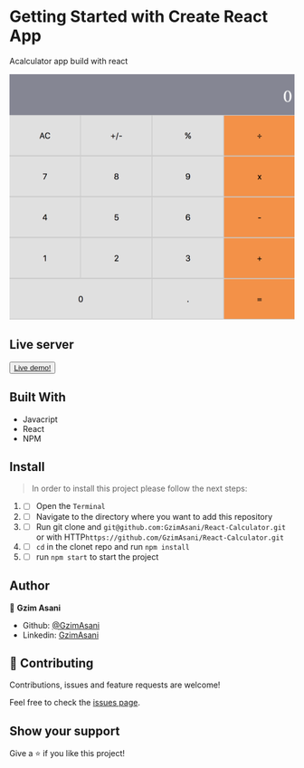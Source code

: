 # Getting Started with Create React App



Acalculator app build with react 

![img](./calculator.png)

## Live server
<button> <a href="https://react-calculator-gzim.herokuapp.com/"> Live demo!</a> </button>

## Built With 

- Javacript
- React
- NPM

## Install 

> In order to install this project please follow the next steps:

1. - [ ] Open the `Terminal`
2. - [ ] Navigate to the directory where you want to add this repository
3. - [ ] Run git clone and `git@github.com:GzimAsani/React-Calculator.git` or with HTTP`https://github.com/GzimAsani/React-Calculator.git` 
5. - [ ] `cd` in the clonet repo and run `npm install`
6. - [ ] run `npm start` to start the project

## Author

👤 **Gzim Asani**
- Github: [@GzimAsani](https://github.com/GzimAsani)
- Linkedin: [GzimAsani](https://www.linkedin.com/in/gzim-asani-83390a17a/)

## 🤝 Contributing

Contributions, issues and feature requests are welcome!

Feel free to check the [issues page](https://github.com/GzimAsani/React-Calculator/issues).


## Show your support

Give a ⭐️ if you like this project!